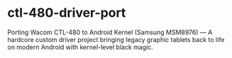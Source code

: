 # ctl-480-driver-port
Porting Wacom CTL-480 to Android Kernel (Samsung MSM8976) — A hardcore custom driver project bringing legacy graphic tablets back to life on modern Android with kernel-level black magic.

